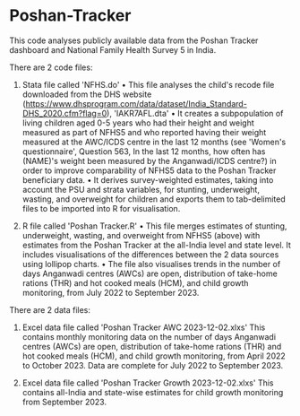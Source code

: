 # Poshan-Tracker
This code analyses publicly available data from the Poshan Tracker dashboard and National Family Health Survey 5 in India.

There are 2 code files:
1.	Stata file called 'NFHS.do'
   • This file analyses the child's recode file downloaded from the DHS website (https://www.dhsprogram.com/data/dataset/India_Standard-DHS_2020.cfm?flag=0), 'IAKR7AFL.dta'
  	• It creates a subpopulation of living children aged 0-5 years who had their height and weight measured as part of NFHS5 and who reported having their weight measured at the AWC/ICDS centre in the last 12 months (see 'Women's questionnaire', Question 563, In the last 12 months, how often has (NAME)'s weight been measured by the Anganwadi/ICDS centre?) in order to improve comparability of NFHS5 data to the Poshan Tracker beneficiary data.
  	• It derives survey-weighted estimates, taking into account the PSU and strata variables, for stunting, underweight, wasting, and overweight for children and exports them to tab-delimited files to be imported into R for visualisation.

2.	R file called 'Poshan Tracker.R'
   • This file merges estimates of stunting, underweight, wasting, and overweight from NFHS5 (above) with estimates from the Poshan Tracker at the all-India level and state level. It includes visualisations of the differences between the 2 data sources using lollipop charts.
  	• The file also visualises trends in the number of days Anganwadi centres (AWCs) are open, distribution of take-home rations (THR) and hot cooked meals (HCM), and child growth monitoring, from July 2022 to September 2023.

There are 2 data files:
1. Excel data file called 'Poshan Tracker AWC 2023-12-02.xlxs'
   This contains monthly monitoring data on the number of days Anganwadi centres (AWCs) are open, distribution of take-home rations (THR) and hot cooked meals (HCM), and child growth monitoring, from April 2022 to October 2023. Data are complete for July 2022 to September 2023.
   
2. Excel data file called 'Poshan Tracker Growth 2023-12-02.xlxs'
   This contains all-India and state-wise estimates for child growth monitoring from September 2023.
